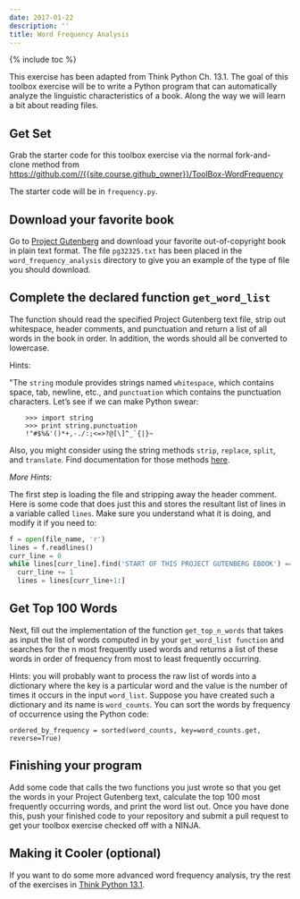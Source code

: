 ```yaml
---
date: 2017-01-22
description: ''
title: Word Frequency Analysis
---
```


{% include toc %}

This exercise has been adapted from Think Python Ch. 13.1. The goal of this
toolbox exercise will be to write a Python program that can automatically
analyze the linguistic characteristics of a book. Along the way we will learn
a bit about reading files.

## Get Set

Grab the starter code for this toolbox exercise via the normal fork-and-clone
method from <https://github.com//{{site.course.github_owner}}/ToolBox-WordFrequency>

The starter code will be in `frequency.py`.

## Download your favorite book

Go to [Project Gutenberg](http://gutenberg.org) and download your favorite
out-of-copyright book in plain text format. The file `pg32325.txt` has
been placed in the `word_frequency_analysis` directory to give you an example of
the type of file you should download.

## Complete the declared function `get_word_list`

The function should read the specified Project Gutenberg text file, strip out
whitespace, header comments, and punctuation and return a list of all words in
the book in order. In addition, the words should all be converted to
lowercase.

Hints:

"The `string` module provides strings named `whitespace`, which contains
space, tab, newline, etc., and `punctuation` which contains the punctuation
characters. Let’s see if we can make Python swear:
```
    >>> import string
    >>> print string.punctuation
    !"#$%&'()*+,-./:;<=>?@[\]^_`{|}~
```
Also, you might consider using the string methods `strip`, `replace`,
`split`, and `translate`. Find documentation for those methods [here](https://docs.python.org/3.1/library/stdtypes.html#string-methods).

_More Hints:_

The first step is loading the file and stripping away the header comment. Here
is some code that does just this and stores the resultant list of lines in a
variable called `lines`. Make sure you understand what it is doing, and modify
it if you need to:

``` python
f = open(file_name, 'r')
lines = f.readlines()
curr_line = 0
while lines[curr_line].find('START OF THIS PROJECT GUTENBERG EBOOK') == -1:
  curr_line += 1
  lines = lines[curr_line+1:]
```

## Get Top 100 Words

Next, fill out the implementation of the function `get_top_n_words` that takes
as input the list of words computed in by your `get_word_list function` and
searches for the n most frequently used words and returns a list of these
words in order of frequency from most to least frequently occurring.

Hints: you will probably want to process the raw list of words into a
dictionary where the key is a particular word and the value is the number of
times it occurs in the input `word_list`. Suppose you have created such a
dictionary and its name is `word_counts`. You can sort the words by frequency
of occurrence using the Python code:

`ordered_by_frequency = sorted(word_counts, key=word_counts.get, reverse=True)`

## Finishing your program

Add some code that calls the two functions you just wrote so that you get the
words in your Project Gutenberg text, calculate the top 100 most frequently
occurring words, and print the word list out. Once you have done this, push
your finished code to your repository and submit a pull request to get your
toolbox exercise checked off with a NINJA.

## Making it Cooler (optional)

If you want to do some more advanced word frequency analysis, try the rest of
the exercises in [Think Python 13.1](http://www.greenteapress.com/thinkpython2/html/thinkpython2014.html).

